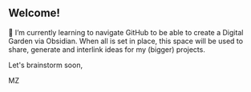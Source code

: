 ## Welcome!

🌱 I’m currently learning to navigate GitHub to be able to create a Digital Garden via Obsidian.
When all is set in place, this space will be used to share, generate and interlink ideas for my (bigger) projects.

Let's brainstorm soon,

MZ


<!--
**Meta-Zunderling/Meta-Zunderling** is a ✨ _special_ ✨ repository because its `README.md` (this file) appears on your GitHub profile.

Here are some ideas to get you started:

- 🔭 I’m currently working on ...
- 🌱 I’m currently learning ...
- 👯 I’m looking to collaborate on ...
- 🤔 I’m looking for help with ...
- 💬 Ask me about ...
- 📫 How to reach me: ...
- 😄 Pronouns: ...
- ⚡ Fun fact: ...
-->
